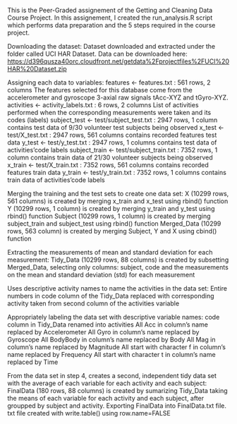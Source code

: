 This is the Peer-Graded assignement of the Getting and Cleaning Data Course Project.
In this assignement, I created the run_analysis.R script which performs data preparation and the 5 steps required in the course project.

Downloading the dataset:
Dataset downloaded and extracted under the folder called UCI HAR Dataset.
Data can be downloaded here: https://d396qusza40orc.cloudfront.net/getdata%2Fprojectfiles%2FUCI%20HAR%20Dataset.zip

Assigning each data to variables:
features <- features.txt : 561 rows, 2 columns 
The features selected for this database come from the accelerometer and gyroscope 3-axial raw signals tAcc-XYZ and tGyro-XYZ.
activities <- activity_labels.txt : 6 rows, 2 columns 
List of activities performed when the corresponding measurements were taken and its codes (labels)
subject_test <- test/subject_test.txt : 2947 rows, 1 column 
contains test data of 9/30 volunteer test subjects being observed
x_test <- test/X_test.txt : 2947 rows, 561 columns 
contains recorded features test data
y_test <- test/y_test.txt : 2947 rows, 1 columns 
contains test data of activities’code labels
subject_train <- test/subject_train.txt : 7352 rows, 1 column 
contains train data of 21/30 volunteer subjects being observed
x_train <- test/X_train.txt : 7352 rows, 561 columns 
contains recorded features train data
y_train <- test/y_train.txt : 7352 rows, 1 columns 
contains train data of activities’code labels

Merging the training and the test sets to create one data set:
X (10299 rows, 561 columns) is created by merging x_train and x_test using rbind() function
Y (10299 rows, 1 column) is created by merging y_train and y_test using rbind() function
Subject (10299 rows, 1 column) is created by merging subject_train and subject_test using rbind() function
Merged_Data (10299 rows, 563 column) is created by merging Subject, Y and X using cbind() function

Extracting the measurements of mean and standard deviation for each measurement:
Tidy_Data (10299 rows, 88 columns) is created by subsetting Merged_Data, selecting only columns: subject, code and the measurements on the mean and standard deviation (std) for each measurement

Uses descriptive activity names to name the activities in the data set:
Entire numbers in code column of the Tidy_Data replaced with corresponding activity taken from second column of the  activities variable

Appropriately labeling the data set with descriptive variable names:
code column in Tidy_Data renamed into activities
All Acc in column’s name replaced by Accelerometer
All Gyro in column’s name replaced by Gyroscope
All BodyBody in column’s name replaced by Body
All Mag in column’s name replaced by Magnitude
All start with character f in column’s name replaced by Frequency
All start with character t in column’s name replaced by Time

From the data set in step 4, creates a second, independent tidy data set with the average of each variable for each activity and each subject:
FinalData (180 rows, 88 columns) is created by sumarizing Tidy_Data taking the means of each variable for each activity and each subject, after groupped by subject and activity.
Exporting FinalData into FinalData.txt file.
txt file created with write.table() using row.name=FALSE
